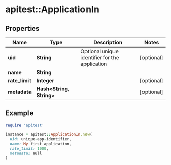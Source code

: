 # apitest::ApplicationIn

## Properties

| Name | Type | Description | Notes |
| ---- | ---- | ----------- | ----- |
| **uid** | **String** | Optional unique identifier for the application | [optional] |
| **name** | **String** |  |  |
| **rate_limit** | **Integer** |  | [optional] |
| **metadata** | **Hash&lt;String, String&gt;** |  | [optional] |

## Example

```ruby
require 'apitest'

instance = apitest::ApplicationIn.new(
  uid: unique-app-identifier,
  name: My first application,
  rate_limit: 1000,
  metadata: null
)
```

